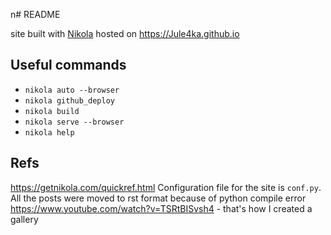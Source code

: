 n# README

site built with [Nikola](https://getnikola.com/) hosted on <https://Jule4ka.github.io>

## Useful commands
- `nikola auto --browser`
- `nikola github_deploy`
- `nikola build`
- `nikola serve --browser`
- `nikola help`

## Refs
https://getnikola.com/quickref.html
Configuration file for the site is ``conf.py``.
All the posts were moved to rst format because of python compile error 
https://www.youtube.com/watch?v=TSRtBISvsh4 - that's how I created a gallery